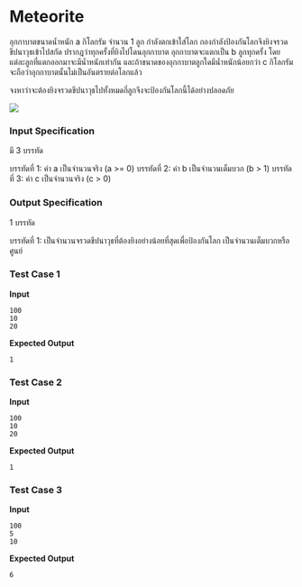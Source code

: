 # Meteorite



อุกกาบาตขนาดน้ำหนัก a กิโลกรัม จำนวน 1 ลูก กำลังตกเข้าใส่โลก กองกำลังป้องกันโลกจึงยิงจรวดขีปนาวุธเข้าไปสกัด ปรากฎว่าทุกครั้งที่ยิงไปโดนอุกกาบาต อุกกาบาตจะแตกเป็น b ลูกทุกครั้ง โดยแต่ละลูกที่แตกออกมาจะมีน้ำหนักเท่ากัน และถ้าขนาดของอุกกาบาตลูกใดมีน้ำหนักน้อยกว่า c กิโลกรัม จะถือว่าอุกกาบาตนั้นไม่เป็นอันตรายต่อโลกแล้ว

จงหาว่าจะต้องยิงจรวดขีปนาวุธไปทั้งหมดกี่ลูกจึงจะป้องกันโลกนี้ได้อย่างปลอดภัย 

![](https://ejudge.it.kmitl.ac.th/uploads/1662781989_istockphoto-669768648-612x612.jpeg)

### Input Specification

มี 3 บรรทัด

บรรทัดที่ 1: ค่า a เป็นจำนวนจริง (a >= 0)
บรรทัดที่ 2: ค่า b เป็นจำนวนเต็มบวก (b > 1)
บรรทัดที่ 3: ค่า c เป็นจำนวนจริง (c > 0)

### Output Specification

1 บรรทัด

บรรทัดที่ 1: เป็นจำนวนจรวดขีปนาวุธที่ต้องยิงอย่างน้อยที่สุดเพื่อป้องกันโลก เป็นจำนวนเต็มบวกหรือศูนย์



### Test Case 1

**Input**

```
100
10
20
```
**Expected Output**

```
1
```


### Test Case 2

**Input**

```
100
10
20
```
**Expected Output**

```
1
```


### Test Case 3

**Input**

```
100
5
10
```
**Expected Output**

```
6
```
